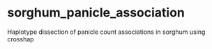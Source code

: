# sorghum_panicle_association
Haplotype dissection of panicle count associations in sorghum using crosshap
